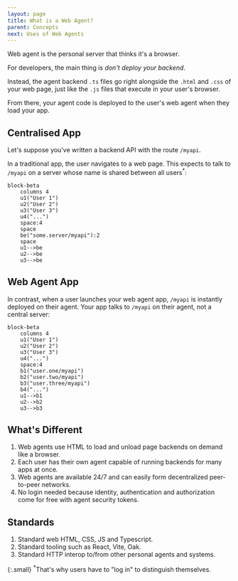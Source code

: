 ```yaml
---
layout: page
title: What is a Web Agent?
parent: Concepts
next: Uses of Web Agents
---
```

Web agent is the personal server that thinks it's a browser.

For developers, the main thing is _don't deploy your backend_.

Instead, the agent backend `.ts` files go right alongside the `.html` and `.css` of your web page,
just like the `.js` files that execute in your user's browser.

From there, your agent code is deployed to the user's web agent when they load your app.

## Centralised App
Let's suppose you've written a backend API with the route `/myapi`.

In a traditional app, the user navigates to a web page. This expects to talk to `/myapi` on a server
whose name is shared between all users<sup>*</sup>:

```mermaid
block-beta
    columns 4
    u1("User 1")
    u2("User 2")
    u3("User 3")
    u4("...")
    space:4
    space
    be("some.server/myapi"):2
    space
    u1-->be
    u2-->be
    u3-->be
```

## Web Agent App
In contrast, when a user launches your web agent app, `/myapi` is instantly deployed on their agent. Your app talks
to `/myapi` on their agent, not a central server:

```mermaid
block-beta
    columns 4
    u1("User 1")
    u2("User 2")
    u3("User 3")
    u4("...")
    space:4
    b1("user.one/myapi")
    b2("user.two/myapi")
    b3("user.three/myapi")
    b4("...")
    u1-->b1
    u2-->b2
    u3-->b3
```
## What's Different

1. Web agents use HTML to load and unload page backends on demand like a browser.
2. Each user has their own agent capable of running backends for many apps at once.
3. Web agents are available 24/7 and can easily form decentralized peer-to-peer networks.
4. No login needed because identity, authentication and authorization come for free with agent security tokens.

## Standards

1. Standard web HTML, CSS, JS and Typescript.
2. Standard tooling such as React, Vite, Oak.
3. Standard HTTP interop to/from other personal agents and systems.

{:.small}
<sup>*</sup>That's why users have to "log in" to distinguish themselves.
